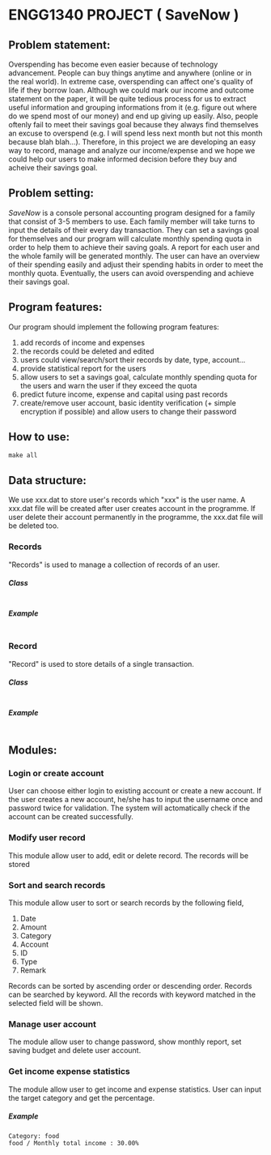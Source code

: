 # ENGG1340 PROJECT ( SaveNow )

## Problem statement:
Overspending has become even easier because of technology advancement. People can buy things anytime and anywhere (online or in the real world). In extreme case, overspending can affect one's quality of life if they borrow loan. Although we could mark our income and outcome statement on the paper, it will be quite tedious process for us to extract useful information and grouping informations from it (e.g. figure out where do we spend most of our money)  and end up giving up easily. Also, people oftenly fail to meet their savings goal because they always find themselves an excuse to overspend (e.g. I will spend less next month but not this month because blah blah...). Therefore, in this project we are developing an easy way to record, manage and analyze our income/expense and we hope we could help our users to make informed decision before they buy and acheive their savings goal.
## Problem setting: 
*SaveNow* is a console personal accounting program designed for a family that consist of 3-5 members to use. Each family member will take turns to input the details of their every day transaction. They can set a savings goal for themselves and our program will calculate monthly spending quota in order to help them to achieve their saving goals. A report for each user and the whole family will be generated monthly. The user can have an overview of their spending easily and adjust their spending habits in order to meet the monthly quota. Eventually, the users can avoid overspending and achieve their savings goal.
## Program features:
Our program should implement the following program features:
1. add records of income and expenses
2. the records could be deleted and edited
3. users could view/search/sort their records by date, type, account...
4. provide statistical report for the users
5. allow users to set a savings goal, calculate monthly spending quota for the users and warn the user if they exceed the quota
6. predict future income, expense and capital using past records
7. create/remove user account, basic identity verification (+ simple encryption if possible) and allow users to change their password
## How to use:
```
make all
```
## Data structure:
We use xxx.dat to store user's records which "xxx" is the user name. A xxx.dat file will be created after user creates account in the programme. If user delete their account permanently in the programme, the xxx.dat file will be deleted too.

### Records
"Records" is used to manage a collection of records of an user.
##### Class
```

```
##### Example
```

```

### Record
"Record" is used to store details of a single transaction.
##### Class
```

```
##### Example
```

```


## Modules:
### Login or create account
User can choose either login to existing account or create a new account.
If the user creates a new account, he/she has to input the username once and password twice for validation.
The system will actomatically check if the account can be created successfully.

### Modify user record
This module allow user to add, edit or delete record. The records will be stored 

### Sort and search records
This module allow user to sort or search records by the following field,
1. Date
2. Amount
3. Category
4. Account
5. ID
6. Type
7. Remark

Records can be sorted by ascending order or descending order.
Records can be searched by keyword. All the records with keyword matched in the selected field will be shown.

### Manage user account
The module allow user to change password, show monthly report, set saving budget and delete user account. 


### Get income expense statistics
The module allow user to get income and expense statistics. User can input the target category and get the percentage.
##### Example
````
Category: food
food / Monthly total income : 30.00%
````
